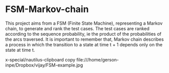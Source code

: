 # FSM-Markov-chain
This project aims from a FSM (Finite State Machine), representing a Markov chain, to generate and rank the test cases. The test cases are ranked according to the sequence probability, ie the product of the probabilities of the arcs traversed. It is important to remember that, Markov chain describes a process in which the transition to a state at time t + 1 depends only on the state at time t.

x-special/nautilus-clipboard
copy
file:///home/gerson-inpe/Dropbox/vijay/FSM-example.jpg

